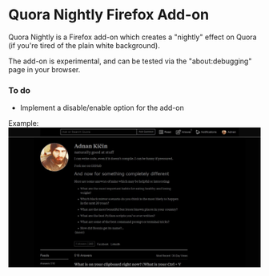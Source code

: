 # Quora Nightly Firefox Add-on

Quora Nightly is a Firefox add-on which creates a "nightly" effect on Quora (if you're tired of the plain white background).

The add-on is experimental, and can be tested via the "about:debugging" page in your browser.

### To do
* Implement a disable/enable option for the add-on 

Example:
![screenshot](https://github.com/TheAdnan/Quora-Nightly/blob/master/test_screenshot/Screenshot_1.jpg)
